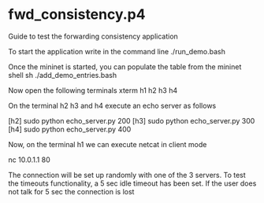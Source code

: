 # fwd_consistency.p4

Guide to test the forwarding consistency application

To start the application write in the command line
./run_demo.bash

Once the mininet is started, you can populate the table from the mininet shell
sh ./add_demo_entries.bash

Now open the following terminals
xterm h1 h2 h3 h4

On the terminal h2 h3 and h4 execute an echo server as follows

[h2]
sudo python echo_server.py 200
[h3]
sudo python echo_server.py 300
[h4]
sudo python echo_server.py 400

Now, on the terminal h1 we can execute netcat in client mode

nc 10.0.1.1 80

The connection will be set up randomly with one of the 3 servers.
To test the timeouts functionality, a 5 sec idle timeout has been set. If the user does not talk for 5 sec the connection is lost